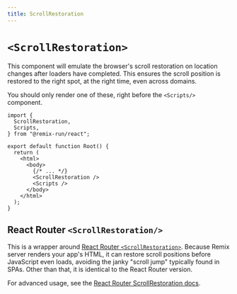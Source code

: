 ```yaml
---
title: ScrollRestoration
---
```


# `<ScrollRestoration>`

This component will emulate the browser's scroll restoration on location changes after loaders have completed. This ensures the scroll position is restored to the right spot, at the right time, even across domains.

You should only render one of these, right before the `<Scripts/>` component.

```tsx lines=[2,11]
import {
  ScrollRestoration,
  Scripts,
} from "@remix-run/react";

export default function Root() {
  return (
    <html>
      <body>
        {/* ... */}
        <ScrollRestoration />
        <Scripts />
      </body>
    </html>
  );
}
```

## React Router `<ScrollRestoration/>`

This is a wrapper around [React Router `<ScrollRestoration>`][rr-scrollrestoration]. Because Remix server renders your app's HTML, it can restore scroll positions before JavaScript even loads, avoiding the janky "scroll jump" typically found in SPAs. Other than that, it is identical to the React Router version.

For advanced usage, see the [React Router ScrollRestoration docs][rr-scrollrestoration].

[rr-scrollrestoration]: https://reactrouter.com/en/main/components/scroll-restoration
